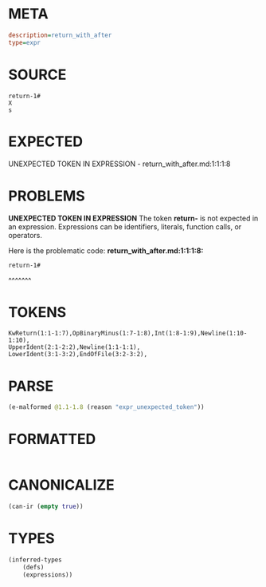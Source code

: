 # META
~~~ini
description=return_with_after
type=expr
~~~
# SOURCE
~~~roc
return-1#
X
s
~~~
# EXPECTED
UNEXPECTED TOKEN IN EXPRESSION - return_with_after.md:1:1:1:8
# PROBLEMS
**UNEXPECTED TOKEN IN EXPRESSION**
The token **return-** is not expected in an expression.
Expressions can be identifiers, literals, function calls, or operators.

Here is the problematic code:
**return_with_after.md:1:1:1:8:**
```roc
return-1#
```
^^^^^^^


# TOKENS
~~~zig
KwReturn(1:1-1:7),OpBinaryMinus(1:7-1:8),Int(1:8-1:9),Newline(1:10-1:10),
UpperIdent(2:1-2:2),Newline(1:1-1:1),
LowerIdent(3:1-3:2),EndOfFile(3:2-3:2),
~~~
# PARSE
~~~clojure
(e-malformed @1.1-1.8 (reason "expr_unexpected_token"))
~~~
# FORMATTED
~~~roc

~~~
# CANONICALIZE
~~~clojure
(can-ir (empty true))
~~~
# TYPES
~~~clojure
(inferred-types
	(defs)
	(expressions))
~~~
